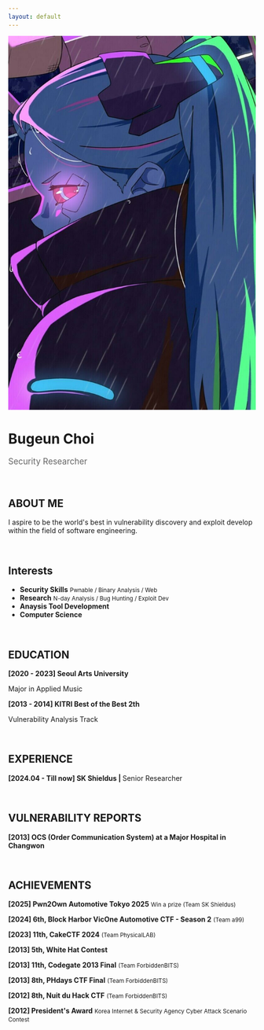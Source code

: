 ```yaml
---
layout: default
---
```


<img class="profile-picture" src="Rebekah.jpg">
<h1><b>Bugeun Choi</b></h1>
<p style="font-size: 1.2em; color: #666;" data-ke-size="size16">
Security Researcher
</p>
&nbsp;

## ABOUT ME


<p>I aspire to be the world's best in vulnerability discovery and exploit develop within the field of software engineering.</p>
&nbsp;

<!--
## Interests
>
* <b>Vulnerability Research & Exploit Dev</b> <small>1-day / 0-day</small>
* <b>CTF/Wargame</b> <small>System Hacking / Binary Analysis / Web</small>
* <b>Analysis tool Development</b>
* <b>Computer Science</b>

&nbsp; 
-->

## Interests
<section>
        <ul>
          <li>
          <b>Security Skills</b>
          <small>Pwnable / Binary Analysis / Web</small>
          </li>
          <li>
          <b>Research</b> 
          <small>N-day Analysis / Bug Hunting / Exploit Dev</small>
          </li>
          <li>
          <b>Anaysis Tool Development</b>
          </li>
          <li>
          <b>Computer Science</b>
          </li>
        </ul>
</section>

&nbsp;


<!--
<section>
        <ul>
          <li>
            <b>Programming</b> 
            <small>C/C++, Assembly, Web, Python</small>
          </li>
        </ul>
</section>
-->

## EDUCATION
  
<p data-ke-size="size16">
<b>[2020 - 2023] Seoul Arts University</b>
</p>
<p data-ke-size="size14">Major in Applied Music</p>     
<p data-ke-size="size16">
<b>[2013 - 2014] KITRI Best of the Best 2th</b>
</p>
<p data-ke-size="size14">Vulnerability Analysis Track</p>
&nbsp;

## EXPERIENCE
<p data-ke-size="size16"><b>[2024.04 - Till now] SK Shieldus | </b> Senior Researcher</p>
&nbsp;

## VULNERABILITY REPORTS
<p data-ke-size="size16"><b>[2013] OCS (Order Communication System) at a Major Hospital in Changwon</b></p>
&nbsp;

## ACHIEVEMENTS

<p data-ke-size="size16">
<b>[2025] Pwn2Own Automotive Tokyo 2025</b> <small> Win a prize (Team SK Shieldus) </small>
</p>
<p data-ke-size="size16">
<b>[2024] 6th, Block Harbor VicOne Automotive CTF - Season 2</b> <small> (Team a99) </small>
</p>
<p data-ke-size="size16">
<b>[2023] 11th, CakeCTF 2024</b> <small> (Team PhysicalLAB) </small>
</p>
<p data-ke-size="size16">
<b>[2013] 5th, White Hat Contest</b>
</p>
<p data-ke-size="size16">
<b>[2013] 11th, Codegate 2013 Final</b> <small>(Team ForbiddenBITS)</small>
</p>
<p data-ke-size="size16">
<b>[2013] 8th, PHdays CTF Final</b> <small>(Team ForbiddenBITS)</small>
</p>
<p data-ke-size="size16">
<b>[2012] 8th, Nuit du Hack CTF</b> <small>(Team ForbiddenBITS)</small>
</p>
<p data-ke-size="size16">
<b>[2012] President's Award</b> <small>Korea Internet &amp; Security Agency Cyber Attack Scenario Contest</small>
</p>
&nbsp;
